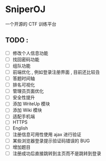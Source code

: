 # SniperOJ
一个开源的 CTF 训练平台

TODO : 
---

- [ ] 修改个人信息功能  
- [ ] 找回密码功能  
- [ ] 组队功能  
- [ ] 前端优化 , 例如登录注册界面 , 目前还比较丑  
- [ ] 答题时间轴  
- [ ] 排名可视化  
- [ ] 管理员页面优化  
- [ ] 安全性提升  
- [ ] 添加 WriteUp 模块  
- [ ] 添加 Wiki 模块  
- [ ] 适配手机端  
- [ ] HTTPS  
- [ ] English
- [ ] 注册信息可用性使用 ajax 进行验证
- [ ] 某些浏览器登录提示验证码错误的 BUG
- [ ] 增加题目
- [ ] 注册成功后直接跳转到主页而不是跳转到登录
